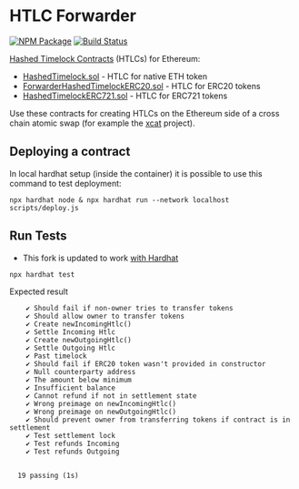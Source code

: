 # HTLC Forwarder

[![NPM Package](https://img.shields.io/npm/v/ethereum-htlc.svg?style=flat-square)](https://www.npmjs.org/package/ethereum-htlc)
[![Build Status](https://travis-ci.org/chatch/hashed-timelock-contract-ethereum.svg?branch=master)](https://travis-ci.org/chatch/hashed-timelock-contract-ethereum)

[Hashed Timelock Contracts](https://en.bitcoin.it/wiki/Hashed_Timelock_Contracts) (HTLCs) for Ethereum:

- [HashedTimelock.sol](evm/contracts/HashedTimelock.sol) - HTLC for native ETH token
- [ForwarderHashedTimelockERC20.sol](evm/contracts/ForwarderHashedTimelockERC20.sol) - HTLC for ERC20 tokens
- [HashedTimelockERC721.sol](evm/contracts/HashedTimelockERC721.sol) - HTLC for ERC721 tokens

Use these contracts for creating HTLCs on the Ethereum side of a cross chain atomic swap (for example the [xcat](https://github.com/chatch/xcat) project).

## Deploying a contract

In local hardhat setup (inside the container) it is possible to use this command to test deployment:

```shell
npx hardhat node & npx hardhat run --network localhost scripts/deploy.js
```

## Run Tests

- This fork is updated to work [with Hardhat](https://hardhat.org/)

```shell
npx hardhat test
```

Expected result

```
    ✔ Should fail if non-owner tries to transfer tokens
    ✔ Should allow owner to transfer tokens
    ✔ Create newIncomingHtlc()
    ✔ Settle Incoming Htlc
    ✔ Create newOutgoingHtlc()
    ✔ Settle Outgoing Htlc
    ✔ Past timelock
    ✔ Should fail if ERC20 token wasn't provided in constructor
    ✔ Null counterparty address
    ✔ The amount below minimum
    ✔ Insufficient balance
    ✔ Cannot refund if not in settlement state
    ✔ Wrong preimage on newIncomingHtlc()
    ✔ Wrong preimage on newOutgoingHtlc() 
    ✔ Should prevent owner from transferring tokens if contract is in settlement
    ✔ Test settlement lock 
    ✔ Test refunds Incoming
    ✔ Test refunds Outgoing


  19 passing (1s)
```